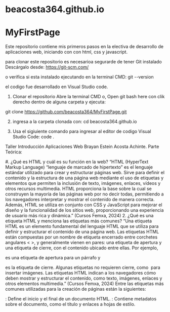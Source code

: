 # beacosta364.github.io

# MyFirstPage

Este repositorio contiene mis primeros pasos en la electiva de desarrollo de aplicaciones web, iniciando con con html, css y javascript. 

para clonar este repositorio es necesarioa segurarde de tener Git instalado
Descárgalo desde: https://git-scm.com/

o verifica si esta instalado ejecutando en la terminal CMD:  git --version

el codigo fue desarrollado en Visual Studio code.

1. Clonar el repositorio
Abre la terminal CMD o, Open git bash here con clik derecho dentro de alguna carpeta y ejecuta:

git clone https://github.com/beacosta364/MyFirstPage.git


2. ingresa a la carpeta clonada con: cd beacosta364.github.io

3.  Usa el sigiuiente comando para ingresar al editor de codigo Visual Studio Code:  code .




Taller Introducción Aplicaciones Web
Brayan Estein Acosta Achinte.
Parte Teórica:

#. ¿Qué es HTML y cuál es su función en la web?
“HTML (HyperText Markup Language) “lenguaje de marcado de hipertexto” es el lenguaje estándar utilizado para crear y estructurar páginas web. Sirve para definir el contenido y la estructura de una página web mediante el uso de etiquetas y elementos que permiten la inclusión de texto, imágenes, enlaces, vídeos y otros recursos multimedia. HTML proporciona la base sobre la cual se construyen la mayoría de las páginas web por no decir todas, permitiendo a los navegadores interpretar y mostrar el contenido de manera correcta. Además, HTML se utiliza en conjunto con CSS y JavaScript para mejorar el diseño y la funcionalidad de los sitios web, proporcionando una experiencia de usuario más rica y dinámica.” (Cursos Femxa, 2024)
2. ¿Qué es una etiqueta HTML y menciona las etiquetas más comunes?
“Una etiqueta HTML es un elemento fundamental del lenguaje HTML que se utiliza para definir y estructurar el contenido de una página web. Las etiquetas HTML están compuestas por un nombre de etiqueta encerrado entre corchetes angulares < >, y generalmente vienen en pares: una etiqueta de apertura y una etiqueta de cierre, con el contenido ubicado entre ellas. Por ejemplo, <p> es una etiqueta de apertura para un párrafo y </p> es la etiqueta de cierre. Algunas etiquetas no requieren cierre, como <img> para insertar imágenes. Las etiquetas HTML indican a los navegadores cómo deben mostrar y estructurar el contenido, como texto, imágenes, enlaces y otros elementos multimedia.” (Cursos Femxa, 2024)
Entre las etiquetas más comunes utilizadas para la creación de páginas están la siguientes:
<html>: Define el inicio y el final de un documento HTML.
<head>: Contiene metadatos sobre el documento, como el título y enlaces a hojas de estilo.
<title>: Especifica el título de la página que aparece en la pestaña del navegador.
<body>: Contiene el contenido visible de la página, como texto, imágenes y enlaces.
<h1> a <h6>: Encabezados de diferentes niveles, siendo <h1> el más importante.
<p>: Define un párrafo de texto.
<a>: Crea un enlace a otra página o recurso.
<img>: Inserta una imagen en la página.
3. ¿Qué es un atributo de una etiqueta HTML y menciona los más comunes?
“Los atributos en el lenguaje de marcado de hipertexto (HTML), son elementos que permiten incorporar características adicionales al agregarlas a las etiquetas HTML para modificar su comportamiento o apariencia. Son como pequeños ajustes que le permiten personalizar cómo se muestra un elemento en la página web.

Los atributos se colocan en las etiquetas HTML y generalmente constan de un nombre y un valor, separados por un signo igual (=).”
•	"class" y "id": Asignan clases e identificadores a elementos para aplicar estilos o referenciar en CSS y JavaScript.
•	style: Permite aplicar estilos en línea directamente al elemento.
•	"src" y "alt" (en elementos <img>): src especifica la fuente de la imagen, mientras que alt proporciona texto alternativo para accesibilidad.
•	href (en elementos <a>): Especifica la URL de destino para un enlace.
•	"width" y "height" (en elementos <img>): Ajustan el ancho y la altura de una imagen.
•	"colspan" y "rowspan" (en celdas de tablas): Combina celdas en tablas, especificando el número de columnas o filas que debe abarcar.
•	"placeholder" (en campos de entrada de formularios): Proporciona un texto de ejemplo dentro del campo de entrada.
•	"disabled" (en botones u otros elementos): Desactiva la interactividad del elemento.
•	"value" (en campos de entrada de formularios): Define un valor predeterminado para el campo de entrada.
•	name (en campos de entrada de formularios): Define el nombre del campo de entrada. Es importante para enviar datos a través de formularios.
•	type (en campos de entrada de formularios): Especifica el tipo de campo de entrada, como texto, contraseña, checkbox, etc.
•	checked (en campos de entrada tipo checkbox o radio): Indica que un elemento checkbox o radio debe estar marcado por defecto.
•	readonly (en campos de entrada de formularios): Hace que un campo de entrada sea de solo lectura, el usuario no puede editarlo.
•	required (en campos de entrada de formularios): Obliga al usuario a completar el campo antes de enviar el formulario.
Estos atributos desempeñan funciones clave en la personalización y funcionalidad de las páginas web.   (APINEM, 2024). 
4. ¿Qué es CSS y cómo se utiliza para el diseño web?
“CSS son las siglas en inglés para «hojas de estilo en cascada» (Cascading Style Sheets). Básicamente, es un lenguaje que maneja el diseño y presentación de las páginas web, es decir, cómo lucen cuando un usuario las visita. Funciona junto con el lenguaje HTML que se encarga del contenido básico de los sitios.
Se les denomina hojas de estilo «en cascada» porque puedes tener varias y una de ellas con las propiedades heredadas (o «en cascada») de otras.
Sirve para crear reglas para decirle a tu sitio web cómo quieres mostrar la información y guardar los comandos para elementos de estilo (como fuentes, colores, tamaños, etc.) separados de los que configuran el contenido.

Además, puedes crear formatos específicos útiles para comunicar tus ideas y producir experiencias más agradables, en el aspecto visual, para los usuarios del sitio web.” (HubSpot, 2024).
5. ¿Qué es una propiedad en CSS y menciona las propiedades más comunes?
	“las propiedades en CSS son estilos que se emplean en los selectores que especifican los profesionales. En CSS se escriben antes los valores que los conjuntos de reglas y se separan de los valores de las propiedades mediante dos puntos. 
Diferentes selectores y elementos en HTML tienen distintas propiedades asignadas en CSS. Algunas de ellas son universales y se pueden usar en todo tipo de selectores mientras que otras tan solo funcionan con elementos específicos y en determinadas condiciones.” (Tokio School, 2024).
•	color – Define el color del texto de un elemento.
•	font-size – Establece el tamaño del texto.
•	font-family – Permite elegir la fuente del texto.
•	text-align – Alinea el texto (izquierda, centro, derecha, justificado).
•	background-color – Cambia el color de fondo del elemento.
•	width y height – Determinan el ancho y alto del elemento.
•	margin – Agrega espacio exterior alrededor del elemento.
•	padding – Agrega espacio interno dentro del elemento.
•	border – Agrega un borde alrededor del elemento.
•	display – Controla cómo se muestra el elemento (block, inline, none, etc.).
•	position – Define la posición del elemento en la página (relative, absolute, fixed, etc.).
•	overflow – Controla cómo manejar el contenido que se desborda de su contenedor.
•	z-index – Define qué elementos se colocan encima de otros.
•	opacity – Controla la transparencia del elemento.
•	box-shadow – Agrega sombras alrededor del elemento.
(MGPanel, 2024).

6. ¿Qué es un selector en CSS y cuales tipos existen?
	En CSS, un selector es un patrón que identifica uno o más elementos HTML a los que se les aplicarán estilos específicos. “Un selector CSS es la primera parte de una regla CSS. Es un patrón de elementos y otros términos que indican al navegador qué elementos HTML se seleccionan para aplicarles una regla que incluye los valores de las propiedades CSS. El elemento o los elementos seleccionados por el selector se denominan sujeto del selector.” (Mozilla Developer Network, 2024)
A.	Selector universal (*): Selecciona todos los elementos de la página.
B.	Selector de tipo o etiqueta (elemento): Aplica estilos a todas las etiquetas HTML de un mismo tipo.
C.	Selector de clase (.nombre-clase): Aplica estilos a los elementos que tengan una clase específica.
D.	Selector de ID (#id): Aplica estilos a un único elemento con un identificador (id).
E.	Selector de atributo ([atributo]): Aplica estilos a los elementos que tienen un atributo específico.
F.	Selector descendiente (elemento1 elemento2): Aplica estilos a los elementos dentro de otro elemento.
G.	Selector hijo (elemento1 > elemento2): Selecciona solo los elementos que son hijos directos de otro.
H.	Selector adyacente (elemento1 + elemento2): Selecciona el primer elemento que sigue inmediatamente a otro.
I.	Selector de hermano general (elemento1 ~ elemento2): Selecciona todos los elementos hermanos de un mismo tipo después de otro.
(ENIUN, 2024).
7. ¿Qué es JavaScript y cómo añade la interactividad a las páginas web?
“JavaScript es un lenguaje de programación esencial para el desarrollo web, conocido por su capacidad para crear contenido dinámico e interactivo. Es un lenguaje de programación interpretado, ligero y dinámico que se utiliza principalmente para crear contenido interactivo y dinámico en páginas web. Es uno de los lenguajes esenciales en el desarrollo web junto con HTML y CSS.”   (APINEM, 2024).
“JavaScript le permite agregar elementos interactivos a su sitio web, como botones, formularios, controles deslizantes y menús. Estos elementos interactivos mejoran la participación del usuario y hacen que el sitio web sea más fácil de usar.” (FasterCapital, 2024).
Las tareas típicas de JavaScript en el front-end incluyen:
-	Validación de formularios: Verificar que los datos ingresados por el usuario en los formularios sean correctos antes de enviarlos al servidor.
-	Manipulación del DOM: Agregar, eliminar o modificar elementos HTML en la página web dinámicamente para actualizar la interfaz de usuario.
-	Manejo de eventos e interactivad en tiempo real: Capturar y responder a eventos del usuario, como clics de ratón, pulsaciones de teclas y desplazamientos de scroll.
-	Animaciones y efectos visuales: Crear animaciones suaves y efectos visuales atractivos para mejorar la experiencia del usuario.
-	Comunicación con servidores: Realizar solicitudes HTTP asíncronas (AJAX) para cargar datos o interactuar con servicios web sin necesidad de recargar toda la página.
(WebAquí, 2024).
8. ¿Cuáles son los tipos de datos primitivos en Javascript?
“En JavaScript hay 6 tipos de datos primitivos: string, number, bigint, boolean, undefined y symbol. También hay null, que aparentemente es primitivo, pero de hecho es un caso especial para cada Object: y cualquier tipo estructurado se deriva de null por la Cadena de prototipos.
La mayoría de las veces, un valor primitivo se representa directamente en el nivel más bajo de la implementación del lenguaje.
Todos los primitivos son inmutables, es decir, no se pueden modificar.” (Mozilla Developer Network, 2024).
string: Representa cadenas de texto.
number: Representa valores numéricos, tanto enteros como de punto flotante.
bigint: Permite representar números enteros de tamaño arbitrario, más allá del límite de Number.
boolean: Representa valores lógicos, true o false.
undefined: Indica que una variable ha sido declarada pero no se le ha asignado un valor.
symbol: Representa identificadores únicos e inmutables, útiles para propiedades de objetos que necesitan ser únicas.
null: Representa la ausencia intencional de cualquier valor u objeto. 
9. ¿Cómo funcionan las estructuras de control de flujo como if, else, switch y bucles en
Javascript?
“Las estructuras de control de flujo, son instrucciones que nos permiten evaluar si se puede cumplir una condición o no, incluso nos puede ayudar a evaluarla n cantidad de veces.
Los condicionales if, else, nos permiten evaluar si una condición cumple o no con lo que estemos evaluando. Su sintaxis es muy sencilla, podemos evaluar si la condición es verdadera o falsa. Incluso añadir una condición intermedia en el caso de que no se cumpla la primera condición y se deban evaluar más.”
If (condición){…}else{…}

“Switch permite evaluar una expresión e intenta igual el valor de esa expresión a una etiqueta llamada case, que es el caso a evaluar. En el caso de que la condición se cumpla o lo que tiene el case, se ejecuta la sentencia que este en ese caso.”  (Marely, 2024).
En el switch se usa una sentencia llamada “break”, esta nos permite salir de la condición que se está evaluando.


switch(tipoFruta) {
    case "Naranjas":
        console.log("Las Naranjas cuestan $5");
        break;
    case "Manzanas":
        console.log("Las Manzanas cuestan $10");
        break;
    case "Fresas":
        console.log("Las Fresas cuestan $15");
        break;
    default:
        console.log("Disculpa, no tenemos ese tipo de fruta: ", tipoFruta);
        break;
}
“Los bucles o loops:
Se le pueden llamar, ciclos, bucles o loops, en ellos se evalúa una condición n veces hasta que esta se cumpla. En estos podemos encontrar los for, while, entre otros. (Marely, 2024).
For:
Un bucle for se repite como mencione hasta que la condición que se está evaluando se cumpla.
While:
Ejecuta una sentencia mientras la condición que se esté evaluando sea verdadera.” (Marely, 2024).

10. ¿Por qué es importante usar nombres significativos para variables y métodos?
	Los nombres de variables juegan un papel esencial en la claridad y la comprensión del código.
“Claridad: un nombre de variable descriptivo comunica el propósito y el contenido de la variable de manera clara. Esto facilita la comprensión del código, tanto para ti como para otros desarrolladores que puedan trabajar en él.
Mantenibilidad: un código con nombres de variables significativos es más fácil de mantener y actualizar en el futuro. Cuando regreses a tu código después de un tiempo, podrás recordar más fácilmente lo que hace cada variable.
Colaboración: en proyectos colaborativos, los nombres de variables significativos son esenciales para que los miembros del equipo comprendan el código de los demás y colaboren de manera eficiente.
Prevención de errores: nombres confusos o ambiguos de variables pueden llevar a errores difíciles de rastrear. Un buen nombre de variable reduce la probabilidad de cometer errores.
Legibilidad del código: un código con nombres de variables significativos es más legible y más fácil de seguir. Esto acelera la depuración y mejora la calidad general del código.
Comunicación efectiva: los nombres de variables bien elegidos actúan como una forma de comunicación entre los desarrolladores. Ayudan a transmitir la intención del programador y a evitar malentendidos.
Facilita el aprendizaje: cuando los desarrolladores novatos estudian código bien nombrado, pueden aprender más rápido y comprender los conceptos con mayor facilidad.” (KeepCoding, 2024).

11. ¿Qué es una variable de entorno y por qué son importantes para Javascript o la
programación en general?
Las variables de entorno permiten configurar aplicaciones sin necesidad de cambiar el código. Separan los datos externos de la lógica de la aplicación
Las variables de entorno son valores nombrados dinámicos que pueden afectar cómo se comportan los procesos en ejecución en una computadora. Algunas propiedades clave de las variables de entorno son: 
Nombradas: Tienen nombres descriptivos como APP_MODE y DB_URL.
Externas: Los valores se establecen fuera del código de la aplicación a través de archivos, líneas de comandos y sistemas.
Dinámicas: Pueden actualizar variables sin reiniciar aplicaciones.
Configuradas: El código depende de variables, pero no las define.
Desacopladas: No es necesario modificar las configuraciones de código una vez que se establecen las variables.   (DreamHost, 2024).
12. ¿Qué son las herramientas de desarrollo de Chrome y cómo se accede a ellas?
“Las Herramientas para desarrolladores de Chrome son un conjunto de herramientas para desarrolladores web que están integradas directamente en el navegador Google Chrome. Herramientas para desarrolladores te permite editar páginas sobre la marcha y diagnosticar problemas con rapidez, lo que te ayuda a crear mejores sitios web en menos tiempo.” (Google Developers, 2024). 
Cómo acceder a las Herramientas para desarrolladores de Chrome:
Usando el menú contextual: Haz clic derecho en cualquier parte de la página web y selecciona "Inspeccionar" o "Inspeccionar elemento".
Atajos de teclado: En Windows/Linux: presiona Ctrl + Shift + I.
En macOS: presiona Cmd + Option + I.
Desde el menú de Chrome: Haz clic en el ícono de tres puntos verticales en la esquina superior derecha del navegador.
Selecciona "Más herramientas" y luego "Herramientas para desarrolladores".
Una vez abiertas, las Herramientas para desarrolladores ofrecen diversas pestañas y paneles que permiten inspeccionar el HTML y CSS de la página, depurar JavaScript, analizar el rendimiento.
13. ¿Qué se puede hacer en el panel "Elements" de las herramientas de desarrollo?
El panel "Elements" de las Herramientas para desarrolladores de Chrome es una herramienta clave para inspeccionar y modificar en tiempo real la estructura y estilo de una página web. Permite interactuar con el HTML y CSS, facilitando la depuración y diseño. Sus funciones incluyen la inspección del DOM para explorar la jerarquía de los elementos HTML, la edición en vivo del HTML y CSS, y la visualización de estilos aplicados, lo que ayuda a identificar conflictos de diseño. Además, permite simular la visualización en dispositivos móviles y depurar eventos y scripts mediante la consola.
14. ¿Cómo se utiliza el panel "Console" de las herramientas de desarrollo y para qué es
útil?
El panel "Console" de las Herramientas para desarrolladores de Chrome es esencial para interactuar con el código JavaScript de una página web. Permite registrar mensajes, ejecutar comandos y depurar el comportamiento de la página en tiempo real. Sus funciones principales incluyen el registro de mensajes mediante métodos como console.log(), console.error() y console.warn(), la ejecución interactiva de código JavaScript, la depuración de errores con detalles sobre el tipo y ubicación del problema, y la inspección de objetos y variables en tiempo real. Es una herramienta para facilitar la depuración y análisis del código. Se puede acceder mediante atajos de teclado o desde el menú de Chrome.
15. ¿Qué información se puede obtener del panel "Network" y por qué es importante?
El panel "Network" de las Herramientas para desarrolladores de Chrome es esencial para analizar la actividad de red de una página web, permitiendo inspeccionar solicitudes y respuestas de recursos para mejorar el rendimiento y optimizar la carga de la página. Muestra una lista de todas las solicitudes de recursos (HTML, CSS, JavaScript, imágenes, fuentes, etc.) y proporciona detalles como encabezados HTTP, tiempos de carga, tamaño de los recursos y el contenido de las respuestas. También ofrece herramientas para filtrar solicitudes, buscar recursos específicos y simular diferentes condiciones de red. Es crucial para diagnosticar problemas de rendimiento, optimizar recursos y verificar la integridad de los recursos cargados.

Fuentes bibliográficas 
Cursos Femxa. (2024). Qué es HTML y para qué sirve. Recuperado de https://www.cursosfemxa.es/blog/estudiar-html
APINEM. (2024). Atributos HTML. Recuperado de https://www.apinem.com/atributos-html/
HubSpot. (2024). ¿Qué es CSS y cómo se utiliza? Recuperado de https://blog.hubspot.es/website/que-es-css
Tokio School. (2024). Propiedades CSS. Recuperado de https://www.tokioschool.com/noticias/propiedades-css/
MGPanel. (2024). ¿Conoces cuáles son las propiedades más utilizadas en CSS? Recuperado de https://blog.mgpanel.org/post/-conoces-cuales-son-las-propiedades-mas-utilizadas-en-css-
Mozilla Developer Network (MDN). (2024). Selectores básicos en CSS. Recuperado de https://developer.mozilla.org/es/docs/Learn_web_development/Core/Styling_basics/Basic_selectors
ENIUN. (2024). Selectores CSS: Tipos y usos. Recuperado de https://www.eniun.com/selectores-css-tipos/
APINEM. (2024). ¿Qué es JavaScript, para qué sirve y cómo funciona? Recuperado de https://www.apinem.com/que-es-javascript-para-que-sirve-y-como-funciona/
FasterCapital. (2024). Libera el poder de JavaScript y crea sitios web interactivos. Recuperado de https://fastercapital.com/es/contenido/Libera-el-poder-de-javascript-y-crea-sitios-web-interactivos.html
WebAquí. (2024). ¿Qué es JavaScript? Recuperado de https://webaqui.com/que-es-javascript/
Mozilla Developer Network (MDN). (2024). Tipo de datos primitivos en JavaScript. Recuperado de https://developer.mozilla.org/es/docs/Glossary/Primitive
Marely, V. (2024). Estructuras de control de flujo en JavaScript. Recuperado de https://vanessamarely.medium.com/estructuras-de-control-de-flujo-en-javascript-c848337a5c02
KeepCoding. (2024). Nombrar variables significativas: ejemplos. Recuperado de https://keepcoding.io/blog/nombrar-variables-significativas-ejemplos/
DreamHost. (2024). Variables de entorno: Guía para principiantes. Recuperado de https://www.dreamhost.com/blog/es/variables-entorno-guia-principiantes/
Google Developers. (2024). Herramientas para desarrolladores de Chrome (Chrome DevTools). Recuperado de https://developer.chrome.com/docs/devtools?hl=es-419
